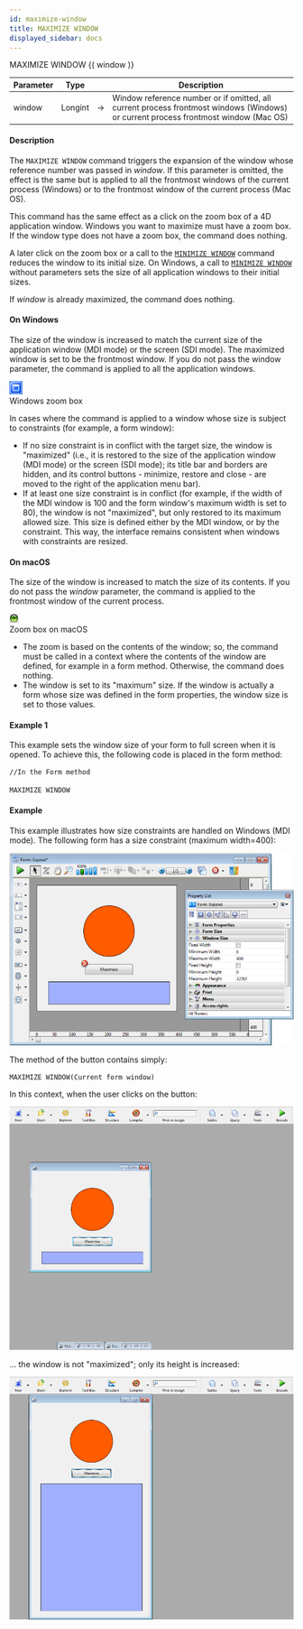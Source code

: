 ```yaml
---
id: maximize-window
title: MAXIMIZE WINDOW
displayed_sidebar: docs
---
```



<!-- REF #_command_.MAXIMIZE WINDOW.Syntax-->MAXIMIZE WINDOW {( window )}<!-- END REF-->


<!-- REF #_command_.MAXIMIZE WINDOW.Params -->
|Parameter|Type||Description|
|---------|--- |:---:|------|
|window|Longint|->|Window reference number or if omitted, all current process frontmost windows (Windows) or current process frontmost window (Mac OS)|
<!-- END REF -->


#### Description




The `MAXIMIZE WINDOW` command triggers the expansion of the window whose reference number was passed in *window*. If this parameter is omitted, the effect is the same but is applied to all the frontmost windows of the current process (Windows) or to the frontmost window of the current process (Mac OS). 

This command has the same effect as a click on the zoom box of a 4D application window. Windows you want to maximize must have a zoom box. If the window type does not have a zoom box, the command does nothing.

A later click on the zoom box or a call to the [`MINIMIZE WINDOW`](minimize-window.md) command reduces the window to its initial size. On Windows, a call to [`MINIMIZE WINDOW`](minimize-window.md) without parameters sets the size of all application windows to their initial sizes.

If *window* is already maximized, the command does nothing.

 


#### On Windows




The size of the window is increased to match the current size of the application window (MDI mode) or the screen (SDI mode). The maximized window is set to be the frontmost window. If you do not pass the window parameter, the command is applied to all the application windows. 

![](img/39344/pict39344.en.png)<br/>Windows zoom box

In cases where the command is applied to a window whose size is subject to constraints (for example, a form window):

* If no size constraint is in conflict with the target size, the window is "maximized" (i.e., it is restored to the size of the application window (MDI mode) or the screen (SDI mode); its title bar and borders are hidden, and its control buttons - minimize, restore and close -  are moved to the right of the application menu bar). 
* If at least one size constraint is in conflict (for example, if the width of the MDI window is 100 and the form window's maximum width is set to 80), the window is not "maximized", but only restored to its maximum allowed size. This size is defined either by the MDI window, or by the constraint. This way, the interface remains consistent when windows with constraints are resized. 


#### On macOS



The size of the window is increased to match the size of its contents. If you do not pass the *window* parameter, the command is applied to the frontmost window of the current process. 

![](img/39345/pict39345.en.png)<br/>Zoom box on macOS 

* The zoom is based on the contents of the window; so, the command must be called in a context where the contents of the window are defined, for example in a form method. Otherwise, the command does nothing. 
* The window is set to its "maximum" size. If the window is actually a form whose size was  defined in the form properties, the window size is set to those values.


#### Example 1


This example sets the window size of your form to full screen when it is opened. To achieve this, the following code is placed in the form method:

```4d
//In the Form method

MAXIMIZE WINDOW
```



#### Example


This example illustrates how size constraints are handled on Windows (MDI mode). The following form has a size constraint (maximum width=400):

![](img/1476223/pict1476223.en.png)

The method of the button contains simply:


```4d
MAXIMIZE WINDOW(Current form window)
```

In this context, when the user clicks on the button:

![](img/1476225/pict1476225.en.png)

... the window is not "maximized"; only its height is increased:

![](img/1476363/pict1476363.en.png)


